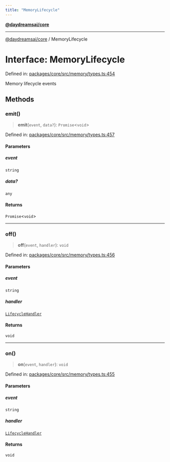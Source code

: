```yaml
---
title: "MemoryLifecycle"
---
```


[**@daydreamsai/core**](./api-reference.md)

***

[@daydreamsai/core](./api-reference.md) / MemoryLifecycle

# Interface: MemoryLifecycle

Defined in: [packages/core/src/memory/types.ts:454](https://github.com/dojoengine/daydreams/blob/877d54c3d7a1ffa2e1fe799ae3402216c969af05/packages/core/src/memory/types.ts#L454)

Memory lifecycle events

## Methods

### emit()

> **emit**(`event`, `data?`): `Promise`\<`void`\>

Defined in: [packages/core/src/memory/types.ts:457](https://github.com/dojoengine/daydreams/blob/877d54c3d7a1ffa2e1fe799ae3402216c969af05/packages/core/src/memory/types.ts#L457)

#### Parameters

##### event

`string`

##### data?

`any`

#### Returns

`Promise`\<`void`\>

***

### off()

> **off**(`event`, `handler`): `void`

Defined in: [packages/core/src/memory/types.ts:456](https://github.com/dojoengine/daydreams/blob/877d54c3d7a1ffa2e1fe799ae3402216c969af05/packages/core/src/memory/types.ts#L456)

#### Parameters

##### event

`string`

##### handler

[`LifecycleHandler`](./LifecycleHandler.md)

#### Returns

`void`

***

### on()

> **on**(`event`, `handler`): `void`

Defined in: [packages/core/src/memory/types.ts:455](https://github.com/dojoengine/daydreams/blob/877d54c3d7a1ffa2e1fe799ae3402216c969af05/packages/core/src/memory/types.ts#L455)

#### Parameters

##### event

`string`

##### handler

[`LifecycleHandler`](./LifecycleHandler.md)

#### Returns

`void`
